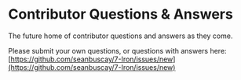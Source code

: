 <h1>Contributor Questions & Answers</h1>

The future home of contributor questions and answers as they come.

Please submit your own questions, or questions with answers here: [https://github.com/seanbuscay/7-Iron/issues/new](https://github.com/seanbuscay/7-Iron/issues/new)
